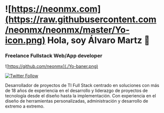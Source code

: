 # ![https://neonmx.com](https://raw.githubusercontent.com/neonmx/neonmx/master/Yo-icon.png) Hola, soy Álvaro Martz 👋
### Freelance Fullstack Web/App developer

![https://github.com/neonmx](./Yo-baner.png)

[![Twitter Follow](https://img.shields.io/twitter/follow/mouredev?style=social)](https://twitter.com/neonmx)

Desarrollador de proyectos de TI Full Stack centrado en soluciones con más de 18 años de experiencia en el desarrollo y liderazgo de proyectos de tecnología desde el diseño hasta la implementación. Con experiencia en el diseño de herramientas personalizadas, administración y desarrollo de extremo a extremo.

<!--
**neonmx/neonmx** is a ✨ _special_ ✨ repository because its `README.md` (this file) appears on your GitHub profile.

Here are some ideas to get you started:

- 🔭 I’m currently working on ...
- 🌱 I’m currently learning ...
- 👯 I’m looking to collaborate on ...
- 🤔 I’m looking for help with ...
- 💬 Ask me about ...
- 📫 How to reach me: ...
- 😄 Pronouns: ...
- ⚡ Fun fact: ...
-->

